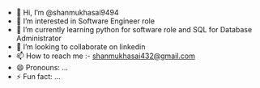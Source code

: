 - 👋 Hi, I’m @shanmukhasai9494
- 👀 I’m interested in Software Engineer role
- 🌱 I’m currently learning python for software role and SQL for Database Administrator
- 💞️ I’m looking to collaborate on linkedin
- 📫 How to reach me :- shanmukhasai432@gmail.com 
- 😄 Pronouns: ...
- ⚡ Fun fact: ...

<!---
shanmukhasai9494/shanmukhasai9494 is a ✨ special ✨ repository because its `README.md` (this file) appears on your GitHub profile.
You can click the Preview link to take a look at your changes.
--->
